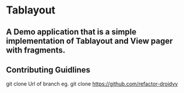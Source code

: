 # Tablayout
## A Demo application that is a simple implementation of Tablayout and View pager with fragments.

## Contributing Guidlines
git clone Url of branch
eg. git clone https://github.com/refactor-droidyy
